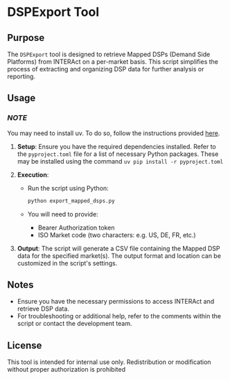 # DSPExport Tool

## Purpose

The `DSPExport` tool is designed to retrieve Mapped DSPs (Demand Side Platforms) from INTERAct on a per-market basis. This script simplifies the process of extracting and organizing DSP data for further analysis or reporting.

## Usage

### *NOTE*

You may need to install uv. To do so, follow the instructions provided [here](https://docs.astral.sh/uv/getting-started/installation/).

1. **Setup**: Ensure you have the required dependencies installed. Refer to the `pyproject.toml` file for a list of necessary Python packages.
These may be installed using the command `uv pip install -r pyproject.toml`

2. **Execution**:
    - Run the script using Python:

      ```bash
      python export_mapped_dsps.py 
      ```

    - You will need to provide:
        - Bearer Authorization token
        - ISO Market code (two characters: e.g. US, DE, FR, etc.)

3. **Output**: The script will generate a CSV file containing the Mapped DSP data for the specified market(s). The output format and location can be customized in the script's settings.

## Notes

- Ensure you have the necessary permissions to access INTERAct and retrieve DSP data.
- For troubleshooting or additional help, refer to the comments within the script or contact the development team.

## License

This tool is intended for internal use only. Redistribution or modification without proper authorization is prohibited

